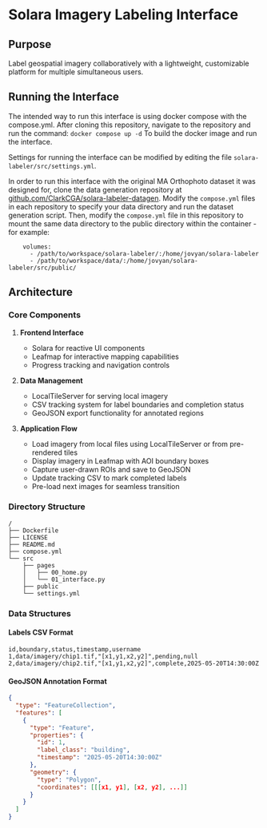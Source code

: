 # Solara Imagery Labeling Interface

## Purpose
Label geospatial imagery collaboratively with a lightweight, customizable platform for multiple simultaneous users.

## Running the Interface
The intended way to run this interface is using docker compose with the compose.yml. After cloning this repository, navigate to the repository and run the command:
```docker compose up -d```
To build the docker image and run the interface.

Settings for running the interface can be modified by editing the file ```solara-labeler/src/settings.yml```.

In order to run this interface with the original MA Orthophoto dataset it was designed for, clone the data generation repository at [github.com/ClarkCGA/solara-labeler-datagen](github.com/ClarkCGA/solara-labeler-datagen). Modify the ```compose.yml``` files in each repository to specify your data directory and run the dataset generation script. Then, modify the ```compose.yml``` file in this repository to mount the same data directory to the public directory within the container - for example:

```
    volumes:
      - /path/to/workspace/solara-labeler/:/home/jovyan/solara-labeler
      - /path/to/workspace/data/:/home/jovyan/solara-labeler/src/public/
```

## Architecture

### Core Components
1. **Frontend Interface**
   - Solara for reactive UI components
   - Leafmap for interactive mapping capabilities
   - Progress tracking and navigation controls

2. **Data Management**
   - LocalTileServer for serving local imagery
   - CSV tracking system for label boundaries and completion status
   - GeoJSON export functionality for annotated regions

3. **Application Flow**
   - Load imagery from local files using LocalTileServer or from pre-rendered tiles
   - Display imagery in Leafmap with AOI boundary boxes
   - Capture user-drawn ROIs and save to GeoJSON
   - Update tracking CSV to mark completed labels
   - Pre-load next images for seamless transition

### Directory Structure
```
/
├── Dockerfile
├── LICENSE
├── README.md
├── compose.yml
└── src
    ├── pages
    │   ├── 00_home.py
    │   └── 01_interface.py
    ├── public
    └── settings.yml
```

### Data Structures

#### Labels CSV Format
```
id,boundary,status,timestamp,username
1,data/imagery/chip1.tif,"[x1,y1,x2,y2]",pending,null
2,data/imagery/chip2.tif,"[x1,y1,x2,y2]",complete,2025-05-20T14:30:00Z
```

#### GeoJSON Annotation Format
```json
{
  "type": "FeatureCollection",
  "features": [
    {
      "type": "Feature",
      "properties": {
        "id": 1,
        "label_class": "building",
        "timestamp": "2025-05-20T14:30:00Z"
      },
      "geometry": {
        "type": "Polygon",
        "coordinates": [[[x1, y1], [x2, y2], ...]]
      }
    }
  ]
}
```

